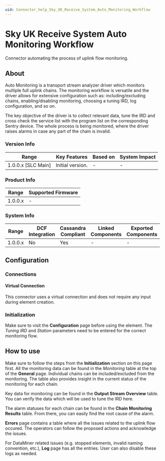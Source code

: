 ```yaml
---
uid: Connector_help_Sky_UK_Receive_System_Auto_Monitoring_Workflow
---
```


# Sky UK Receive System Auto Monitoring Workflow

Connector automating the process of uplink flow monitoring.

## About

Auto Monitoring is a transport stream analyzer driver which monitors multiple full uplink chains. The monitoring workflow is versatile and the driver allows for extensive configuration such as: including/excluding chains, enabling/disabling monitoring, choosing a tuning IRD, log configuration, and so on.

The key objective of the driver is to collect relevant data, tune the IRD and cross check the service list with the program list on the corresponding Sentry device. The whole process is being monitored, where the driver raises alarms in case any part of the chain is invalid.

### Version Info

| Range            | Key Features | Based on | System Impact |
|----------------------|------------------|--------------|-------------------|
| 1.0.0.x [SLC Main]   | Initial version. | -            | -                 |

### Product Info

| Range | Supported Firmware |
|-----------|------------------------|
| 1.0.0.x   | -                      |

### System Info

| Range     | DCF Integration     | Cassandra Compliant     | Linked Components     | Exported Components     |
|-----------|---------------------|-------------------------|-----------------------|-------------------------|
| 1.0.0.x   | No                  | Yes                     | -                     | -                       |

## Configuration

### Connections

#### Virtual Connection

This connector uses a virtual connection and does not require any input during element creation.

### Initialization

Make sure to visit the **Configuration** page before using the element. The *Tuning IRD* and *Station* parameters need to be entered for the correct monitoring flow.

## How to use

Make sure to follow the steps from the **Initialization** section on this page first. 
All the monitoring data can be found in the *Monitoring* table at the top of the **General** page. Individual chains can be included/excluded from the monitoring. The table also provides insight in the current status of the monitoring for each chain.

Key data for monitoring can be found in the **Output Stream Overview** table. You can verify the data which will be used to tune the IRD here.

The alarm statuses for each chain can be found in the **Chain Monitoring Results** table. From there, you can easily find the root cause of the alarm.

**Errors** page contains a table where all the issues related to the uplink flow occured. The operators can follow the proposed actions and acknowledge the issues.

For DataMiner related issues (e.g. stopped elements, invalid naming convention, etc.), **Log** page has all the entries. User can also disable these logs as needed.
